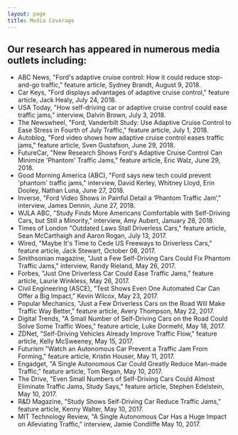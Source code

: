 ```yaml
---
layout: page
title: Media Coverage
---
```


<h2>Our research has appeared in numerous media outlets including:</h2>
<ul>
	<li>ABC News, "Ford's adaptive cruise control: How it could reduce stop-and-go traffic," feature article, Sydney Brandt, August 9, 2018.</li>
	<li>Car Keys, "Ford displays advantages of adaptive cruise control," feature article, Jack Healy, July 24, 2018.</li>
	<li>USA Today, "How self-driving car or adaptive cruise control could ease traffic jams," interview, Dalvin Brown, July 3, 2018.</li>
	<li>The Newswheel, "Ford, Vanderbilt Study: Use Adaptive Cruise Control to Ease Stress in Fourth of July Traffic," feature article, July 1, 2018.</li>
	<li>Autoblog, "Ford video shows how adaptive cruise control eases traffic jams," feature article, Sven Gustafson, June 29, 2018.</li>
	<li>FutureCar, "New Research Shows Ford's Adaptive Cruise Control Can Minimize 'Phantom' Traffic Jams," feature article, Eric Walz, June 29, 2018.</li>
	<li>Good Morning America (ABC), "Ford says new tech could prevent 'phantom' traffic jams," interview, David Kerley, Whitney Lloyd, Erin Dooley, Nathan Luna, June 27, 2018.</li>
	<li>Inverse, "Ford Video Shows in Painful Detail a ‘Phantom Traffic Jam’," interview, James Dennin, June 27, 2018.</li>
	<li>WJLA ABC, "Study Finds More Americans Comfortable with Self-Driving Cars, but Still a Minority," interview, Amy Aubert, January 28, 2018.</li>
	<li>Times of London "Outdated Laws Stall Driverless Cars," feature article, Sean McCarthaigh and Aaron Rogan, July 13, 2017.</li>
	<li>Wired, "Maybe It's Time to Cede US Freeways to Driverless Cars," feature article, Jack Stewart, October 08, 2017.</li>
	<li>Smithsonian magazine, "Just a Few Self-Driving Cars Could Fix Phantom Traffic Jams," interview, Randy Rieland, May 26, 2017.</li>
	<li>Forbes, "Just One Driverless Car Could Ease Traffic Jams," feature article, Laurie Winkless, May 26, 2017.</li>
	<li>Civil Engineering (ASCE), "Test Shows Even One Automated Car Can Offer a Big Impact," Kevin Wilcox, May 23, 2017.</li>
	<li>Popular Mechanics, "Just a Few Driverless Cars on the Road Will Make Traffic Way Better," feature article, Avery Thompson, May 22, 2017.</li>
	<li>Digital Trends, "A Small Number of Self-Driving Cars on the Road Could Solve Some Traffic Woes," feature article, Luke Dormehl, May 18, 2017.</li>
	<li>ZDNet, "Self-Driving Vehicles Already Improve Traffic Flow," feature article,  Kelly McSweeney, May 15, 2017.</li>
	<li>Futurism "Watch an Autonomous Car Prevent a Traffic Jam From Forming," feature article, Kristin Houser, May 11, 2017.</li>
	<li>Engadget, "A Single Autonomous Car Could Greatly Reduce Man-made Traffic," feature article, Tom Regan, May 10, 2017.</li>
	<li>The Drive, "Even Small Numbers of Self-Driving Cars Could Almost Eliminate Traffic Jams, Study Says," feature article, Stephen Edelstein, May 10, 2017.</li>
	<li>R&amp;D Magazine, "Study Shows Self-Driving Car Reduce Traffic Jams," feature article, Kenny Walter, May 10, 2017.</li>
	<li>MIT Technology Review, "A Single Autonomous Car Has a Huge Impact on Alleviating Traffic," interview, Jamie Condliffe  May 10, 2017.</li>
</ul>
